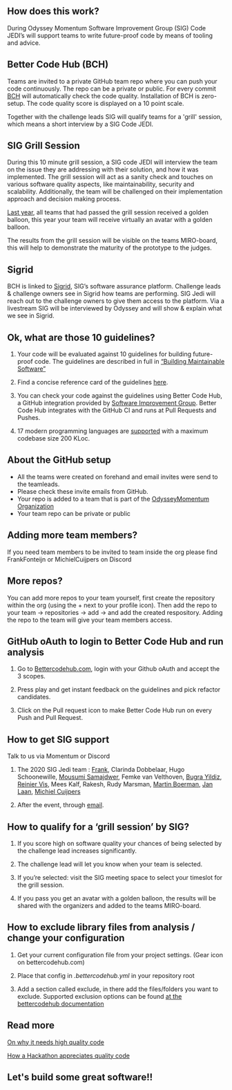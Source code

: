 ## How does this work?

During Odyssey Momentum Software Improvement Group (SIG) Code JEDI’s will support teams to write future-proof code by means of tooling and advice.

## Better Code Hub (BCH)

Teams are invited to a private GitHub team repo where you can push your code continuously. The repo can be a private or public. For every commit [BCH](https://bettercodehub.com) will automatically check the code quality. Installation of BCH is zero-setup. The code quality score is displayed on a 10 point scale. 

Together with the challenge leads SIG will qualify teams for a 'grill' session, which means a short interview by a SIG Code JEDI. 


## SIG Grill Session

During this 10 minute grill session, a SIG code JEDI will interview the team on the issue they are addressing with their solution, and how it was implemented. The grill session will act as a sanity check and touches on various software quality aspects, like maintainability, security and scalability. Additionally, the team will be challenged on their implementation approach and decision making process.

[Last year](https://odysseyhack.github.io/), all teams that had passed the grill session received a golden balloon, this year your team will receive virtually an avatar with a golden balloon. 

The results from the grill session will be visible on the teams MIRO-board, this will help to demonstrate the maturity of the prototype to the judges.

## Sigrid

BCH is linked to [Sigrid](https://sigrid-says.com), SIG’s software assurance platform. Challenge leads & challenge owners see in Sigrid how teams are performing. SIG Jedi will reach out to the challenge owners to give them access to the platform.
Via a livestream SIG will be interviewed by Odyssey and will show & explain what we see in Sigrid.

## Ok, what are those 10 guidelines?

1. Your code will be evaluated against 10 guidelines for building future-proof code. The guidelines are described in full in [“Building Maintainable Software”](https://www.softwareimprovementgroup.com/resources/ebook-building-maintainable-software/)

2. Find a concise reference card of the guidelines [here](https://cdn-images-1.medium.com/max/1200/1*TS-ZTeI7sQS7dy_AlMqSXQ.png).

3. You can check your code against the guidelines using Better Code Hub, a GitHub integration provided by [Software Improvement Group](https://www.sig.eu). Better Code Hub integrates with the GitHub CI and runs at Pull Requests and Pushes.

4. 17 modern programming languages are [supported](https://bettercodehub.com/docs/configuration-manual) with a maximum codebase size 200 KLoc.


## About the GitHub setup

- All the teams were created on forehand and email invites were send to the teamleads. 
- Please check these invite emails from GitHub.
- Your repo is added to a team that is part of the [OdysseyMomentum Organization](https://github.com/odysseymomentum)
- Your team repo can be private or public

## Adding more team members? 

If you need team members to be invited to team inside the org please find FrankFonteijn or MichielCuijpers on Discord

## More repos? 

You can add more repos to your team yourself, first create the repository within the org (using the + next to your profile icon). Then add the repo to your team -> repositories -> add -> and add the created respository. Adding the repo to the team will give your team members access.


## GitHub oAuth to login to Better Code Hub and run analysis

1. Go to [Bettercodehub.com](https://bettercodehub.com), login with your Github oAuth and accept the 3 scopes. 

2. Press play and get instant feedback on the guidelines and pick refactor candidates.

3. Click on the Pull request icon to make Better Code Hub run on every Push and Pull Request.


## How to get SIG support

Talk to us via Momentum or Discord

1. The 2020 SIG Jedi team : [Frank](https://github.com/valdore86), Clarinda Dobbelaar, Hugo Schoonewille, [Mousumi Samajdwer](https://github.com/mousumi-samajdwer), Femke van Velthoven, [Bugra Yildiz](https://github.com/bugramyildiz), [Reinier Vis](https://github.com/ReinierVis), Mees Kalf, Rakesh, Rudy Marsman, [Martin Boerman](https://github.com/coldfurify), [Jan Laan](https://github.com/janlaan), [Michiel Cuijpers](https://github.com/michielcuijpers)


2. After the event, through [email](mailto:bettercodehub@sig.eu).



## How to qualify for a ‘grill session’ by SIG? 

1. If you score high on software quality your chances of being selected by the challenge lead increases significantly.

2. The challenge lead will let you know when your team is selected. 

3. If you’re selected: visit the SIG meeting space to select your timeslot for the grill session.

4. If you pass you get an avatar with a golden balloon, the results will be shared with the organizers and added to the teams MIRO-board.




## How to exclude library files from analysis / change your configuration

1. Get your current configuration file from your project settings. (Gear icon on bettercodehub.com)

2. Place that config in _.bettercodehub.yml_ in your repository root

3. Add a section called exclude, in there add the files/folders you want to exclude. Supported exclusion options can be found [at the bettercodehub documentation](https://bettercodehub.com/docs/configuration-manual)


## Read more

[On why it needs high quality code ](https://medium.com/@jstvssr/why-blockchain-needs-future-proof-code-cb09b39175e1#.bqfmcig55)

[How a Hackathon appreciates quality code](https://dev.to/jstvssr/how-a-hackathon-appreciates-quality-code)



## Let's build some great software!!


